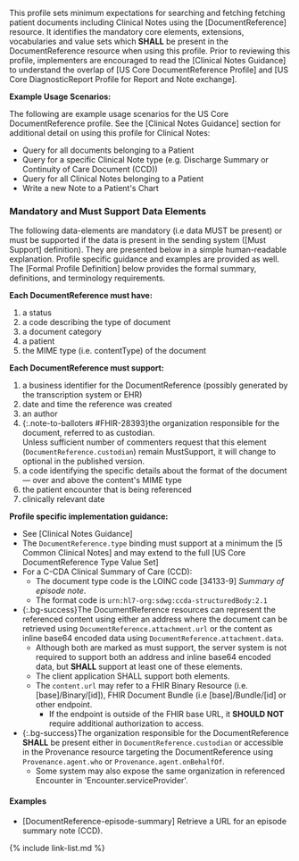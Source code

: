 
This profile sets minimum expectations for searching and fetching fetching patient documents including Clinical Notes using the [DocumentReference] resource. It identifies the mandatory core elements, extensions, vocabularies and value sets which **SHALL** be present in the DocumentReference resource when using this profile. Prior to reviewing this profile, implementers are encouraged to read the [Clinical Notes Guidance] to understand the overlap of [US Core DocumentReference Profile] and [US Core DiagnosticReport Profile for Report and Note exchange].

**Example Usage Scenarios:**

The following are example usage scenarios for the US Core DocumentReference profile.  See the [Clinical Notes Guidance] section for additional detail on using this profile for Clinical Notes:

-   Query for all documents belonging to a Patient
-   Query for a specific Clinical Note type (e.g. Discharge Summary or Continuity of Care Document (CCD))
-   Query for all Clinical Notes belonging to a Patient
-   Write a new Note to a Patient's Chart

### Mandatory and Must Support Data Elements

The following data-elements are mandatory (i.e data MUST be present) or must be supported if the data is present in the sending system ([Must Support] definition). They are presented below in a simple human-readable explanation.  Profile specific guidance and examples are provided as well.  The [Formal Profile Definition] below provides the  formal summary, definitions, and  terminology requirements.

**Each DocumentReference must have:**

1.  a status
1.  a code describing the type of document
1.  a document category
1.  a patient
1.  the MIME type (i.e. contentType) of the document

**Each DocumentReference must support:**

1.  a business identifier for the DocumentReference (possibly generated by the transcription system or EHR)
1.  date and time the reference was created
1.  an author
1.  {:.note-to-balloters #FHIR-28393}the organization responsible for the document, referred to as custodian.  
Unless sufficient number of commenters request that this element (`DocumentReference.custodian`) remain MustSupport, it will change to optional in the published version.
1.  a code identifying the specific details about the format of the document — over and above the content's MIME type
1.  the patient encounter that is being referenced
1. clinically relevant date


**Profile specific implementation guidance:**

- See [Clinical Notes Guidance]
- The `DocumentReference.type` binding must support at a minimum the [5 Common Clinical Notes] and may extend to the full  [US Core DocumentReference Type Value Set]
- For a C-CDA Clinical Summary of Care (CCD):
   -  The document type code is the LOINC code [34133-9] *Summary of episode note*.
   -  The format code is `urn:hl7-org:sdwg:ccda-structuredBody:2.1`
- {:.bg-success}The DocumentReference resources can represent the referenced content using either an address where the document can be retrieved using `DocumentReference.attachment.url` or the content as inline base64 encoded data using `DocumentReference.attachment.data`.
    -  Although both are marked as must support, the server system is not required to support both an address and inline base64 encoded data, but **SHALL** support at least one of these elements.
    -  The client application SHALL support both elements.
    -  The `content.url` may refer to a FHIR Binary Resource (i.e. [base]/Binary/[id]), FHIR Document Bundle (i.e [base]/Bundle/[id] or other endpoint.
        - If the endpoint is outside of the FHIR base URL, it **SHOULD NOT** require additional authorization to access.
- {:.bg-success}The organization responsible for the DocumentReference **SHALL** be present either in `DocumentReference.custodian` or accessible in the Provenance resource targeting the DocumentReference using `Provenance.agent.who` or `Provenance.agent.onBehalfOf`.
   - Some system may also expose the same organization in referenced Encounter in 'Encounter.serviceProvider'.


#### Examples

-  [DocumentReference-episode-summary] Retrieve a URL for an episode summary note (CCD).

{% include link-list.md %}
